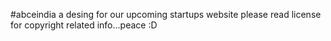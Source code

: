 #abceindia
a desing for our upcoming startups website 
please read license for copyright related info...peace :D
